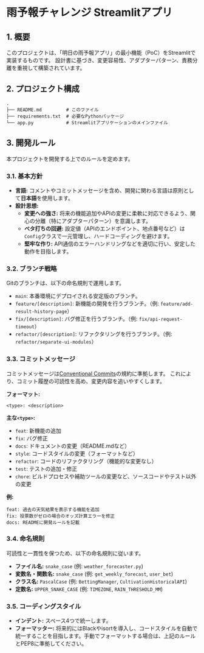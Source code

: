 # 雨予報チャレンジ Streamlitアプリ

## 1. 概要

このプロジェクトは、「明日の雨予報アプリ」の最小機能（PoC）をStreamlitで実装するものです。
設計書に基づき、変更容易性、アダプターパターン、責務分離を重視して構築されています。

## 2. プロジェクト構成

```
.
├── README.md         # このファイル
├── requirements.txt  # 必要なPythonパッケージ
└── app.py            # Streamlitアプリケーションのメインファイル
```

## 3. 開発ルール

本プロジェクトを開発する上でのルールを定めます。

### 3.1. 基本方針

- **言語:** コメントやコミットメッセージを含め、開発に関わる言語は原則として**日本語**を使用します。
- **設計思想:**
    - **変更への強さ:** 将来の機能追加やAPIの変更に柔軟に対応できるよう、関心の分離（特にアダプターパターン）を意識します。
    - **ベタ打ちの回避:** 設定値（APIのエンドポイント、地点番号など）は`Config`クラスで一元管理し、ハードコーディングを避けます。
    - **堅牢な作り:** API通信のエラーハンドリングなどを適切に行い、安定した動作を目指します。

### 3.2. ブランチ戦略

Gitのブランチは、以下の命名規則で運用します。

- `main`: 本番環境にデプロイされる安定版のブランチ。
- `feature/[description]`: 新機能の開発を行うブランチ。（例: `feature/add-result-history-page`）
- `fix/[description]`: バグ修正を行うブランチ。（例: `fix/api-request-timeout`）
- `refactor/[description]`: リファクタリングを行うブランチ。（例: `refactor/separate-ui-modules`）

### 3.3. コミットメッセージ

コミットメッセージは[Conventional Commits](https://www.conventionalcommits.org/)の規約に準拠します。
これにより、コミット履歴の可読性を高め、変更内容を追いやすくします。

**フォーマット:**
```
<type>: <description>
```

**主な`<type>`:**

- `feat`: 新機能の追加
- `fix`: バグ修正
- `docs`: ドキュメントの変更（README.mdなど）
- `style`: コードスタイルの変更（フォーマットなど）
- `refactor`: コードのリファクタリング（機能的な変更なし）
- `test`: テストの追加・修正
- `chore`: ビルドプロセスや補助ツールの変更など、ソースコードやテスト以外の変更

**例:**
```
feat: 過去の天気結果を表示する機能を追加
fix: 投票数がゼロの場合のオッズ計算エラーを修正
docs: READMEに開発ルールを記載
```

### 3.4. 命名規則

可読性と一貫性を保つため、以下の命名規則に従います。

- **ファイル名:** `snake_case` (例: `weather_forecaster.py`)
- **変数名・関数名:** `snake_case` (例: `get_weekly_forecast`, `user_bet`)
- **クラス名:** `PascalCase` (例: `BettingManager`, `CultivationHistoricalAPI`)
- **定数名:** `UPPER_SNAKE_CASE` (例: `TIMEZONE`, `RAIN_THRESHOLD_MM`)

### 3.5. コーディングスタイル

- **インデント:** スペース4つで統一します。
- **フォーマッター:** 将来的にはBlackやisortを導入し、コードスタイルを自動で統一することを目指します。手動でフォーマットする場合は、上記のルールとPEP8に準拠してください。